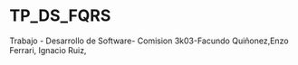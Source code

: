 # TP_DS_FQRS

Trabajo - Desarrollo de Software- Comision 3k03-Facundo Quiñonez,Enzo Ferrari, Ignacio Ruiz,


